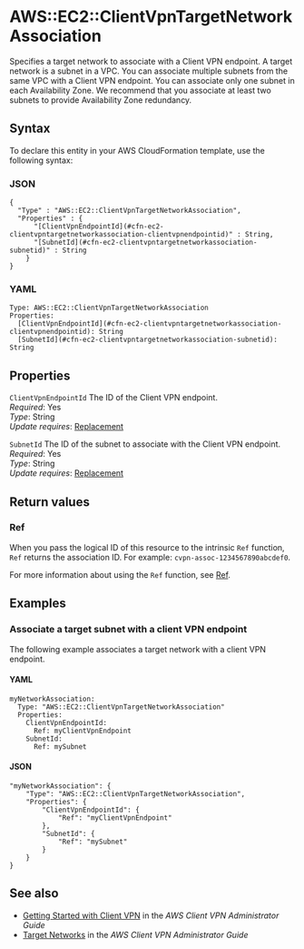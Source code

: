# AWS::EC2::ClientVpnTargetNetworkAssociation<a name="aws-resource-ec2-clientvpntargetnetworkassociation"></a>

Specifies a target network to associate with a Client VPN endpoint\. A target network is a subnet in a VPC\. You can associate multiple subnets from the same VPC with a Client VPN endpoint\. You can associate only one subnet in each Availability Zone\. We recommend that you associate at least two subnets to provide Availability Zone redundancy\.

## Syntax<a name="aws-resource-ec2-clientvpntargetnetworkassociation-syntax"></a>

To declare this entity in your AWS CloudFormation template, use the following syntax:

### JSON<a name="aws-resource-ec2-clientvpntargetnetworkassociation-syntax.json"></a>

```
{
  "Type" : "AWS::EC2::ClientVpnTargetNetworkAssociation",
  "Properties" : {
      "[ClientVpnEndpointId](#cfn-ec2-clientvpntargetnetworkassociation-clientvpnendpointid)" : String,
      "[SubnetId](#cfn-ec2-clientvpntargetnetworkassociation-subnetid)" : String
    }
}
```

### YAML<a name="aws-resource-ec2-clientvpntargetnetworkassociation-syntax.yaml"></a>

```
Type: AWS::EC2::ClientVpnTargetNetworkAssociation
Properties: 
  [ClientVpnEndpointId](#cfn-ec2-clientvpntargetnetworkassociation-clientvpnendpointid): String
  [SubnetId](#cfn-ec2-clientvpntargetnetworkassociation-subnetid): String
```

## Properties<a name="aws-resource-ec2-clientvpntargetnetworkassociation-properties"></a>

`ClientVpnEndpointId`  <a name="cfn-ec2-clientvpntargetnetworkassociation-clientvpnendpointid"></a>
The ID of the Client VPN endpoint\.  
*Required*: Yes  
*Type*: String  
*Update requires*: [Replacement](https://docs.aws.amazon.com/AWSCloudFormation/latest/UserGuide/using-cfn-updating-stacks-update-behaviors.html#update-replacement)

`SubnetId`  <a name="cfn-ec2-clientvpntargetnetworkassociation-subnetid"></a>
The ID of the subnet to associate with the Client VPN endpoint\.  
*Required*: Yes  
*Type*: String  
*Update requires*: [Replacement](https://docs.aws.amazon.com/AWSCloudFormation/latest/UserGuide/using-cfn-updating-stacks-update-behaviors.html#update-replacement)

## Return values<a name="aws-resource-ec2-clientvpntargetnetworkassociation-return-values"></a>

### Ref<a name="aws-resource-ec2-clientvpntargetnetworkassociation-return-values-ref"></a>

When you pass the logical ID of this resource to the intrinsic `Ref` function, `Ref` returns the association ID\. For example: `cvpn-assoc-1234567890abcdef0`\.

For more information about using the `Ref` function, see [Ref](https://docs.aws.amazon.com/AWSCloudFormation/latest/UserGuide/intrinsic-function-reference-ref.html)\.

## Examples<a name="aws-resource-ec2-clientvpntargetnetworkassociation--examples"></a>

### Associate a target subnet with a client VPN endpoint<a name="aws-resource-ec2-clientvpntargetnetworkassociation--examples--Associate_a_target_subnet_with_a_client_VPN_endpoint"></a>

The following example associates a target network with a client VPN endpoint\.

#### YAML<a name="aws-resource-ec2-clientvpntargetnetworkassociation--examples--Associate_a_target_subnet_with_a_client_VPN_endpoint--yaml"></a>

```
myNetworkAssociation:
  Type: "AWS::EC2::ClientVpnTargetNetworkAssociation"
  Properties:
    ClientVpnEndpointId: 
      Ref: myClientVpnEndpoint
    SubnetId: 
      Ref: mySubnet
```

#### JSON<a name="aws-resource-ec2-clientvpntargetnetworkassociation--examples--Associate_a_target_subnet_with_a_client_VPN_endpoint--json"></a>

```
"myNetworkAssociation": {
    "Type": "AWS::EC2::ClientVpnTargetNetworkAssociation",
    "Properties": {
        "ClientVpnEndpointId": {
            "Ref": "myClientVpnEndpoint"
        },
        "SubnetId": {
            "Ref": "mySubnet"
        }
    }
}
```

## See also<a name="aws-resource-ec2-clientvpntargetnetworkassociation--seealso"></a>
+ [ Getting Started with Client VPN](https://docs.aws.amazon.com/vpn/latest/clientvpn-admin/cvpn-getting-started.html) in the *AWS Client VPN Administrator Guide*
+ [Target Networks](https://docs.aws.amazon.com/vpn/latest/clientvpn-admin/cvpn-working-target.html) in the *AWS Client VPN Administrator Guide*

